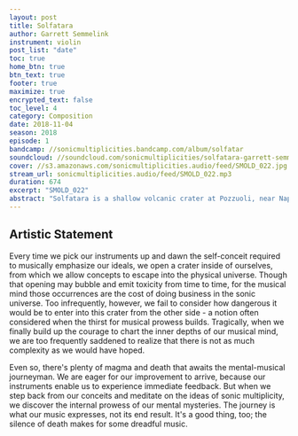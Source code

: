 ```yaml
---
layout: post
title: Solfatara
author: Garrett Semmelink
instrument: violin
post_list: "date"
toc: true
home_btn: true
btn_text: true
footer: true
maximize: true
encrypted_text: false
toc_level: 4
category: Composition
date: 2018-11-04
season: 2018
episode: 1
bandcamp: //sonicmultiplicities.bandcamp.com/album/solfatar
soundcloud: //soundcloud.com/sonicmultiplicities/solfatara-garrett-semmelink-violin
cover: //s3.amazonaws.com/sonicmultiplicities.audio/feed/SMOLD_022.jpg
stream_url: sonicmultiplicities.audio/feed/SMOLD_022.mp3
duration: 674
excerpt: "SMOLD_022"
abstract: "Solfatara is a shallow volcanic crater at Pozzuoli, near Naples, part of the Phlegraean Fields volcanic area."
---
```

## Artistic Statement
Every time we pick our instruments up and dawn the self-conceit required to musically emphasize our ideals, we open a crater inside of ourselves, from which we allow concepts to escape into the physical universe. Though that opening may bubble and emit toxicity from time to time, for the musical mind those occurrences are the cost of doing business in the sonic universe. Too infrequently, however, we fail to consider how dangerous it would be to enter into this crater from the other side - a
notion often considered when the thirst for musical prowess builds. Tragically, when we finally build up the courage to chart the inner depths of our musical mind, we are too frequently saddened to realize that there is not as much complexity as we would have hoped.

Even so, there's plenty of magma and death that awaits the mental-musical journeyman. We are eager for our improvement to arrive, because our instruments enable us to experience immediate feedback. But when we step back from our conceits and meditate on the ideas of sonic multiplicity, we discover the internal prowess of our mental mysteries. The journey is what our music expresses, not its end result. It's a good thing, too; the silence of death makes for some dreadful music.
